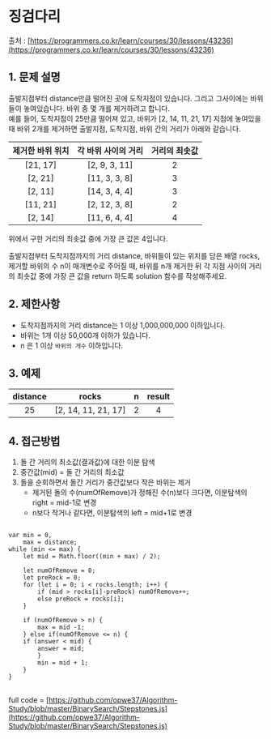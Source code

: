 징검다리
=========
출처 : [https://programmers.co.kr/learn/courses/30/lessons/43236](https://programmers.co.kr/learn/courses/30/lessons/43236)

## 1. 문제 설명
출발지점부터 distance만큼 떨어진 곳에 도착지점이 있습니다. 그리고 그사이에는 바위들이 놓여있습니다. 바위 중 몇 개를 제거하려고 합니다.  
예를 들어, 도착지점이 25만큼 떨어져 있고, 바위가 [2, 14, 11, 21, 17] 지점에 놓여있을 때 바위 2개를 제거하면 출발지점, 도착지점, 바위 간의 거리가 아래와 같습니다.

|제거한 바위 위치|각 바위 사이의 거리|거리의 최솟값|
|:------:|:------:|:------:|
|[21, 17]|[2, 9, 3, 11]|2|
|[2, 21]|[11, 3, 3, 8]|3|
|[2, 11]|[14, 3, 4, 4]|3|
|[11, 21]|[2, 12, 3, 8]|2|
|[2, 14]|[11, 6, 4, 4]|4|

위에서 구한 거리의 최솟값 중에 가장 큰 값은 4입니다.

출발지점부터 도착지점까지의 거리 distance, 바위들이 있는 위치를 담은 배열 rocks, 제거할 바위의 수 n이 매개변수로 주어질 때, 바위를 n개 제거한 뒤 각 지점 사이의 거리의 최솟값 중에 가장 큰 값을 return 하도록 solution 함수를 작성해주세요.

## 2. 제한사항
-   도착지점까지의 거리 distance는 1 이상 1,000,000,000 이하입니다.
-   바위는 1개 이상 50,000개 이하가 있습니다.
-   n 은 1 이상  `바위의 개수`  이하입니다.

## 3. 예제
|distance|rocks|n|result|
|:------:|:------:|:------:|:------:|
|25|[2, 14, 11, 21, 17]|2|4|

## 4. 접근방법

1. 돌 간 거리의 최소값(결과값)에 대한 이분 탐색
2. 중간값(mid) = 돌 간 거리의 최소값
3. 돌을 순회하면서 돌간 거리가 중간값보다 작은 바위는 제거
	- 제거된 돌의 수(numOfRemove)가 정해진 수(n)보다 크다면, 이분탐색의 right = mid-1로 변경
	- n보다 작거나 같다면, 이분탐색의 left = mid+1로 변경

<pre>
<code>
var min = 0,
    max = distance;
while (min <= max) {
	let mid = Math.floor((min + max) / 2);
	
	let numOfRemove = 0;
	let preRock = 0;
	for (let i = 0; i < rocks.length; i++) {
		if (mid > rocks[i]-preRock) numOfRemove++;
		else preRock = rocks[i];
	}
	
	if (numOfRemove > n) {
		max = mid -1;
	} else if(numOfRemove <= n) {
	if (answer < mid) {
		answer = mid;
		}
		min = mid + 1;
	}
}
</code>
</pre>
full code = [https://github.com/opwe37/Algorithm-Study/blob/master/BinarySearch/Stepstones.js](https://github.com/opwe37/Algorithm-Study/blob/master/BinarySearch/Stepstones.js)
